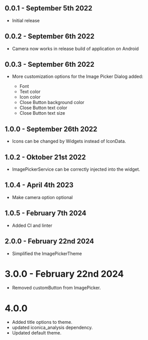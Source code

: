 ## 0.0.1 - September 5th 2022

- Initial release

## 0.0.2 - September 6th 2022

- Camera now works in release build of application on Android

## 0.0.3 - September 6th 2022

- More customization options for the Image Picker Dialog added:

  - Font
  - Text color
  - Icon color
  - Close Button background color
  - Close Button text color
  - Close Button text size

## 1.0.0 - September 26th 2022

- Icons can be changed by Widgets instead of IconData.

## 1.0.2 - Oktober 21st 2022

- ImagePickerService can be correctly injected into the widget.

## 1.0.4 - April 4th 2023

- Make camera option optional

## 1.0.5 - February 7th 2024

- Added CI and linter

## 2.0.0 - February 22nd 2024

- Simplified the ImagePickerTheme

# 3.0.0 - February 22nd 2024

- Removed customButton from ImagePicker.

# 4.0.0
* Added title options to theme.
* updated iconica_analysis dependency.
* Updated default theme.
